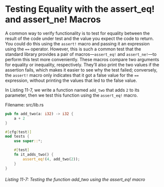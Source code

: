 # Testing Equality with the assert_eq! and assert_ne! Macros

A common way to verify functionality is to test for equality between the result of the code under test and the value you expect the code to return. You could do this using the `assert!` macro and passing it an expression using the `==` operator. However, this is such a common test that the standard library provides a pair of macros—`assert_eq!` and `assert_ne!`—to perform this test more conveniently. These macros compare two arguments for equality or inequality, respectively. They’ll also print the two values if the assertion fails, which makes it easier to see why the test failed; conversely, the `assert!` macro only indicates that it got a false value for the `==` expression, without printing the values that led to the false value.

In Listing 11-7, we write a function named `add_two` that adds `2` to its parameter, then we test this function using the `assert_eq!` macro.

Filename: src/lib.rs

```rs
pub fn add_two(a: i32) -> i32 {
    a + 2
}

#[cfg(test)]
mod tests {
    use super::*;

    #[test]
    fn it_adds_two() {
        assert_eq!(4, add_two(2));
    }
}
```

###### Listing 11-7: Testing the function add_two using the assert_eq! macro

